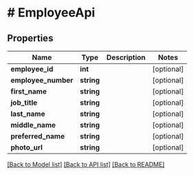 # # EmployeeApi

## Properties

Name | Type | Description | Notes
------------ | ------------- | ------------- | -------------
**employee_id** | **int** |  | [optional]
**employee_number** | **string** |  | [optional]
**first_name** | **string** |  | [optional]
**job_title** | **string** |  | [optional]
**last_name** | **string** |  | [optional]
**middle_name** | **string** |  | [optional]
**preferred_name** | **string** |  | [optional]
**photo_url** | **string** |  | [optional]

[[Back to Model list]](../../README.md#models) [[Back to API list]](../../README.md#endpoints) [[Back to README]](../../README.md)
